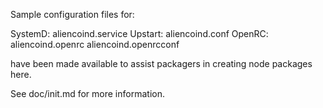 Sample configuration files for:

SystemD: aliencoind.service
Upstart: aliencoind.conf
OpenRC:  aliencoind.openrc
         aliencoind.openrcconf

have been made available to assist packagers in creating node packages here.

See doc/init.md for more information.
